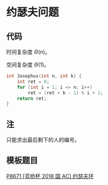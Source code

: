 # 约瑟夫问题

## 代码

时间复杂度 $\Theta(n)$。

空间复杂度 $\Theta(1)$。

```cpp
int Josephus(int n, int k) {
    int ret = 0;
    for (int i = 1; i <= n; i++)
        ret = (ret + k - 1) % i + 1;
    return ret;
}
```

## 注

只能求出最后剩下的人的编号。

## 模板题目

[P8671 [蓝桥杯 2018 国 AC] 约瑟夫环](https://www.luogu.com.cn/problem/P8671)
